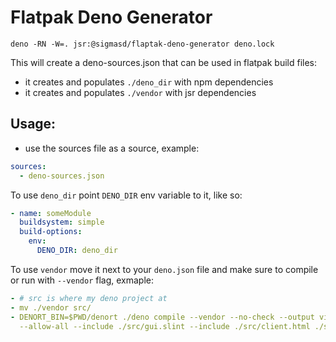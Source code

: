 # Flatpak Deno Generator

```
deno -RN -W=. jsr:@sigmasd/flaptak-deno-generator deno.lock
```

This will create a deno-sources.json that can be used in flatpak build files:

- it creates and populates `./deno_dir` with npm dependencies
- it creates and populates `./vendor` with jsr dependencies

## Usage:

- use the sources file as a source, example:

```yml
sources:
  - deno-sources.json
```

To use `deno_dir` point `DENO_DIR` env variable to it, like so:

```yml
- name: someModule
  buildsystem: simple
  build-options:
    env:
      DENO_DIR: deno_dir
```

To use `vendor` move it next to your `deno.json` file and make sure to compile
or run with `--vendor` flag, exmaple:

```yml
- # src is where my deno project at
- mv ./vendor src/
- DENORT_BIN=$PWD/denort ./deno compile --vendor --no-check --output virtaudio-bin --cached-only
  --allow-all --include ./src/gui.slint --include ./src/client.html ./src/gui.ts
```
